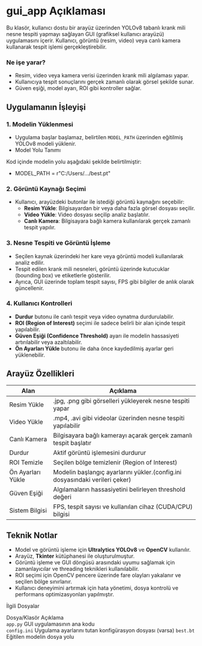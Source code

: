 # gui_app Açıklaması

Bu klasör, kullanıcı dostu bir arayüz üzerinden YOLOv8 tabanlı krank mili nesne tespiti yapmayı sağlayan GUI (grafiksel kullanıcı arayüzü) uygulamasını içerir. Kullanıcı, görüntü (resim, video) veya canlı kamera kullanarak tespit işlemi gerçekleştirebilir.


### Ne işe yarar?

- Resim, video veya kamera verisi üzerinden krank mili algılaması yapar.
- Kullanıcıya tespit sonuçlarını gerçek zamanlı olarak görsel şekilde sunar.
- Güven eşiği, model ayarı, ROI gibi kontroller sağlar.

## Uygulamanın İşleyişi

### 1. Modelin Yüklenmesi
- Uygulama başlar başlamaz, belirtilen `MODEL_PATH` üzerinden eğitilmiş YOLOv8 modeli yüklenir.
- Model Yolu Tanımı

Kod içinde modelin yolu aşağıdaki şekilde belirtilmiştir:
- MODEL_PATH = r"C:/Users/.../best.pt"

### 2. Görüntü Kaynağı Seçimi
- Kullanıcı, arayüzdeki butonlar ile istediği görüntü kaynağını seçebilir:
  - **Resim Yükle**: Bilgisayardan bir veya daha fazla görsel dosyası seçilir.
  - **Video Yükle**: Video dosyası seçilip analiz başlatılır.
  - **Canlı Kamera**: Bilgisayara bağlı kamera kullanılarak gerçek zamanlı tespit yapılır.

### 3. Nesne Tespiti ve Görüntü İşleme
- Seçilen kaynak üzerindeki her kare veya görüntü modeli kullanılarak analiz edilir.
- Tespit edilen krank mili nesneleri, görüntü üzerinde kutucuklar (bounding box) ve etiketlerle gösterilir.
- Ayrıca, GUI üzerinde toplam tespit sayısı, FPS gibi bilgiler de anlık olarak güncellenir.

### 4. Kullanıcı Kontrolleri
- **Durdur** butonu ile canlı tespit veya video oynatma durdurulabilir.
- **ROI (Region of Interest)** seçimi ile sadece belirli bir alan içinde tespit yapılabilir.
- **Güven Eşiği (Confidence Threshold)** ayarı ile modelin hassasiyeti artırılabilir veya azaltılabilir.
- **Ön Ayarları Yükle** butonu ile daha önce kaydedilmiş ayarlar geri yüklenebilir.


## Arayüz Özellikleri

| Alan              | Açıklama                                                                 |
|-------------------|--------------------------------------------------------------------------|
| Resim Yükle       | .jpg, .png gibi görselleri yükleyerek nesne tespiti yapar                |
| Video Yükle       | .mp4, .avi gibi videolar üzerinden nesne tespiti yapılabilir             |
| Canlı Kamera      | Bilgisayara bağlı kamerayı açarak gerçek zamanlı tespit başlatır         |
| Durdur            | Aktif görüntü işlemesini durdurur                                        |
| ROI Temizle       | Seçilen bölge temizlenir (Region of Interest)                            |
| Ön Ayarları Yükle | Modelin başlangıç ayarlarını yükler.(config.ini dosyasındaki verileri çeker)                                      |
| Güven Eşiği       | Algılamaların hassasiyetini belirleyen threshold değeri                  |
| Sistem Bilgisi    | FPS, tespit sayısı ve kullanılan cihaz (CUDA/CPU) bilgisi                |


## Teknik Notlar

- Model ve görüntü işleme için **Ultralytics YOLOv8** ve **OpenCV** kullanılır.
- Arayüz, **Tkinter** kütüphanesi ile oluşturulmuştur.
- Görüntü işleme ve GUI döngüsü arasındaki uyumu sağlamak için zamanlayıcılar ve threading teknikleri kullanılabilir.
- ROI seçimi için OpenCV pencere üzerinde fare olayları yakalanır ve seçilen bölge sınırlanır.
- Kullanıcı deneyimini artırmak için hata yönetimi, dosya kontrolü ve performans optimizasyonları yapılmıştır.


İlgili Dosyalar

 Dosya/Klasör      Açıklama                                            
 `app.py`          GUI uygulamasının ana kodu                          
 `config.ini`      Uygulama ayarlarını tutan konfigürasyon dosyası (varsa) 
 `best.bt`         Eğitilen modelin dosya yolu